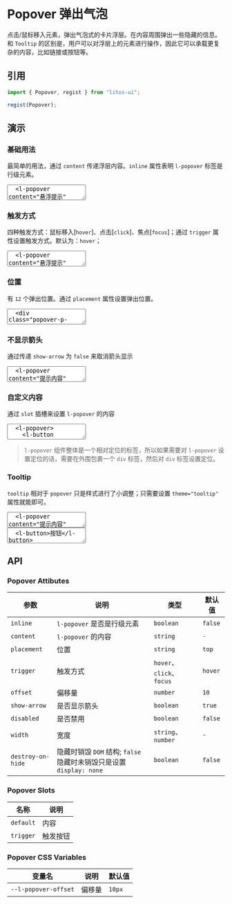 # Popover 弹出气泡

点击/鼠标移入元素，弹出气泡式的卡片浮层。在内容周围弹出一些隐藏的信息。和 `Tooltip` 的区别是，用户可以对浮层上的元素进行操作，因此它可以承载更复杂的内容，比如链接或按钮等。

## 引用

```js
import { Popover, regist } from "litos-ui";

regist(Popover);
```

## 演示

<script setup>
  import { set } from '../../src/components/utils/clickoutside';
  import { onMounted, nextTick } from 'vue';
  import { $one } from 'ph-utils/dom';

  onMounted(() => {
    nextTick(() => {
    });
  });
</script>

### 基础用法

最简单的用法，通过 `content` 传递浮层内容。`inline` 属性表明 `l-popover` 标签是行级元素。

<ClientOnly>
<l-code-preview>
<textarea lang="html">
  <l-popover content="悬浮提示" inline>
    <a slot="trigger">提示</a>
  </l-popover>
</textarea>
</l-code-preview>
</ClientOnly>

### 触发方式

四种触发方式：鼠标移入[`hover`]、点击[`click`]、焦点[`focus`]；通过 `trigger` 属性设置触发方式。默认为：`hover`；

<ClientOnly>
<l-code-preview>
<textarea lang="html">
  <l-popover content="悬浮提示" inline>
    <l-button slot="trigger">悬浮提示</l-button>
  </l-popover>
  <l-popover content="点击提示" inline trigger="click">
    <l-button slot="trigger">点击提示</l-button>
  </l-popover>
  <l-popover content="焦点提示" inline trigger="focus">
    <l-button slot="trigger">焦点提示</l-button>
  </l-popover>
</textarea>
</l-code-preview>
</ClientOnly>

### 位置

有 `12` 个弹出位置。通过 `placement` 属性设置弹出位置。

<ClientOnly>
<l-code-preview>
<textarea lang="html">
  <div class="popover-p-row">
    <l-popover content="提示内容" placement="top-start">
      <l-button slot="trigger">top-start</l-button>
    </l-popover>
    <l-popover content="提示内容" placement="top">
      <l-button slot="trigger">top</l-button>
    </l-popover>
    <l-popover content="提示内容" placement="top-end">
      <l-button slot="trigger">top-end</l-button>
    </l-popover>
  </div>
  <div class="popover-p-row">
    <l-popover content="提示内容" placement="left-start">
      <l-button slot="trigger">left-start</l-button>
    </l-popover>
    <l-popover content="提示内容" placement="left">
      <l-button slot="trigger">left</l-button>
    </l-popover>
    <l-popover content="提示内容" placement="left-end">
      <l-button slot="trigger">left-end</l-button>
    </l-popover>
  </div>
  <div class="popover-p-row">
    <l-popover content="提示内容" placement="right-start">
      <l-button slot="trigger">right-start</l-button>
    </l-popover>
    <l-popover content="提示内容" placement="right">
      <l-button slot="trigger">right</l-button>
    </l-popover>
    <l-popover content="提示内容" placement="right-end">
      <l-button slot="trigger">right-end</l-button>
    </l-popover>
  </div>
  <div class="popover-p-row">
    <l-popover content="提示内容" placement="bottom-start">
      <l-button slot="trigger">bottom-start</l-button>
    </l-popover>
    <l-popover content="提示内容" placement="bottom">
      <l-button slot="trigger">bottom</l-button>
    </l-popover>
    <l-popover content="提示内容" placement="bottom-end">
      <l-button slot="trigger">bottom-end</l-button>
    </l-popover>
  </div>
</textarea>
</l-code-preview>
</ClientOnly>

### 不显示箭头

通过传递 `show-arrow` 为 `false` 来取消箭头显示

<ClientOnly>
<l-code-preview>
<textarea lang="html">
  <l-popover content="提示内容" show-arrow="false" offset="5">
    <l-button slot="trigger">提示</l-button>
  </l-popover>
</textarea>
</l-code-preview>
</ClientOnly>

### 自定义内容

通过 `slot` 插槽来设置 `l-popover` 的内容

<ClientOnly>
<l-code-preview>
<textarea lang="html">
  <l-popover>
    <l-button slot="trigger">提示</l-button>
    <p>提示内容1</p>
    <p>提示内容2</p>
  </l-popover>
</textarea>
</l-code-preview>
</ClientOnly>

> `l-popover` 组件整体是一个相对定位的标签，所以如果需要对 `l-popover` 设置定位的话，需要在外围包裹一个 `div` 标签，然后对 `div` 标签设置定位。

### Tooltip

`tooltip` 相对于 `popover` 只是样式进行了小调整；只需要设置 `theme="tooltip"` 属性就能即可。

<ClientOnly>
<l-code-preview>
<textarea lang="html">
  <l-popover content="提示内容" theme="tooltip" placement="top">
    <l-button slot="trigger">提示</l-button>
  </l-popover>
</textarea>
<div class="source">
<textarea lang="html">
  <l-button>按钮</l-button>
</textarea>
</div>
</l-code-preview>
</ClientOnly>

## API

### Popover Attibutes

<!-- prettier-ignore -->
| 参数 | 说明 | 类型 | 默认值 |
| --- | --- | --- | --- |
| `inline` | `l-popover` 是否是行级元素 | `boolean` | `false` |
| `content` | `l-popover` 的内容 | `string` | `-` |
| `placement` | 位置 | `string` | `top` |
| `trigger` | 触发方式 | `hover`、`click`、`focus` | `hover` |
| `offset` | 偏移量 | `number` | `10` |
| `show-arrow` | 是否显示箭头 | `boolean` | `true` |
| `disabled` | 是否禁用 | `boolean` | `false` |
| `width` | 宽度 | `string`、`number` | `-` |
| `destroy-on-hide` | 隐藏时销毁 `DOM` 结构; `false` 隐藏时未销毁只是设置 `display: none` | `boolean` | `false` |

### Popover Slots

<!-- prettier-ignore -->
| 名称 | 说明 |
| --- | --- |
| `default` | 内容 |
| `trigger` | 触发按钮 |

### Popover CSS Variables

<!-- prettier-ignore -->
| 变量名 | 说明 | 默认值 |
| --- | --- | --- |
| `--l-popover-offset` | 偏移量 | `10px` |
